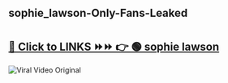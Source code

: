 
 ## sophie_lawson-Only-Fans-Leaked

# <h2><a href="https://clipsfans.com/sophie_lawson&ref=git">🔗 Click to LINKS ⏩⏩ 👉 🟢 sophie lawson </a></h2>

<a href="https://clipsfans.com/sophie_lawson&ref=git" rel="nofollow" data-target="animated-image.originalLink"><img src="https://i.ibb.co.com/xMMVF88/686577567.gif" alt="Viral Video Original" style="max-width: 100%; display: inline-block;" data-target="animated-image.originalImage"></a>
